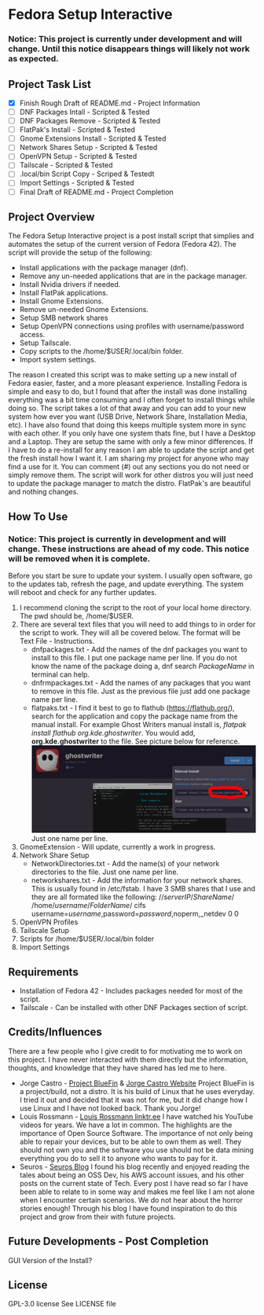 # Fedora Setup Interactive


### Notice:  This project is currently under development and will change.  Until this notice disappears things will likely not work as expected.

## Project Task List
- [X] Finish Rough Draft of README.md - Project Information
- [ ] DNF Packages Intall - Scripted & Tested
- [ ] DNF Packages Remove - Scripted & Tested
- [ ] FlatPak's Install - Scripted & Tested
- [ ] Gnome Extensions Install - Scripted & Tested
- [ ] Network Shares Setup - Scripted & Tested
- [ ] OpenVPN Setup - Scripted & Tested
- [ ] Tailscale - Scripted & Tested
- [ ] .local/bin Script Copy - Scriped & Testedt
- [ ] Import Settings - Scripted & Tested
- [ ] Final Draft of README.md - Project Completion

## Project Overview

The Fedora Setup Interactive project is a post install script that simplies and automates the setup of the current version of Fedora (Fedora 42).  The script will provide the setup of the following:

- Install applications with the package manager (dnf).
- Remove any un-needed applications that are in the package manager.
- Install Nvidia drivers if needed.
- Install FlatPak applications.
- Install Gnome Extensions.
- Remove un-needed Gnome Extensions.
- Setup SMB network shares 
- Setup OpenVPN connections using profiles with username/password access.
- Setup Tailscale.
- Copy scripts to the /home/$USER/.local/bin folder.
- Import system settings.

The reason I created this script was to make setting up a new install of Fedora easier, faster, and a more pleasant experience.  Installing Fedora is simple and easy to do, but I found that after the install was done installing everything was a bit time consuming and I often forget to install things while doing so.  The script takes a lot of that away and you can add to your new system how ever you want (USB Drive, Network Share, Installation Media, etc).  I have also found that doing this keeps multiple system more in sync with each other.  If you only have one system thats fine, but I have a Desktop and a Laptop.  They are setup the same with only a few minor differences.  If I have to do a re-install for any reason I am able to update the script and get the fresh install how I want it.  I am sharing my project for anyone who may find a use for it.  You can comment (#) out any sections you do not need or simply remove them.  The script will work for other distros you will just need to update the package manager to match the distro.  FlatPak's are beautiful and nothing changes.


## How To Use
### Notice: This project is currently in development and will change.  These instructions are ahead of my code.  This notice will be removed when it is complete.

Before you start be sure to update your system.  I usually open software, go to the updates tab, refresh the page, and update everything.  The system will reboot and check for any further updates.

 1. I recommend cloning the script to the root of your local home directory.  The pwd should be,
 /home/$USER.
  2. There are several text files that you will need to add things to in order for the script to work.  They will all be covered below.  The format will be Text File - Instructions.
     - dnfpackages.txt - Add the names of the dnf packages you want to install to this file.  I put one package name per line.  If you do not know the name of the package doing a, dnf search *PackageName* in terminal can help.
     - dnfrmpackages.txt - Add the names of any packages that you want to remove in this file.  Just as the previous file just add one package name per line.
     - flatpaks.txt -  I find it best to go to flathub (https://flathub.org/), search for the application and copy the package name from the manual install.  For example Ghost Writers manual install is, *flatpak install flathub org.kde.ghostwriter*.  You would add, **org.kde.ghostwriter** to the file.  See picture below for reference. ![flathub](https://github.com/Cl0udB3rry87/FedoraSetupInteractive/blob/main/READMEfiles/FlatHub.png)  Just one name per line.
 3. GnomeExtension - Will update, currently a work in progress.
 4. Network Share Setup
     -  NetworkDirectories.txt - Add the name(s) of your network directories to the file.  Just one name per line.
     -  networkshares.txt -  Add the information for your network shares.  This is usually found in /etc/fstab.  I have 3 SMB shares that I use and they are all formated like the following: //*serverIP*/*ShareName*/ /home/*username*/*FolderName*/ cifs username=*username*,password=*password*,noperm,_netdev 0 0
5. OpenVPN Profiles
6. Tailscale Setup
7. Scripts for /home/$USER/.local/bin folder
8. Import Settings


## Requirements

- Installation of Fedora 42 - Includes packages needed for most of the script.
-  Tailscale - Can be installed with other DNF Packages section of script.



## Credits/Influences

There are a few people who I give credit to for motivating me to work on this project.  I have never interacted with them directly but the information, thoughts, and knowledge that they have shared has led me to here.

- Jorge Castro - [Project BlueFin](https://projectbluefin.io/) & [Jorge Castro Website](https://www.ypsidanger.com/)  Project BlueFin is a project/build, not a distro.  It is his build of Linux that he uses everyday.  I tried it out and decided that it was not for me, but it did change how I use Linux and I have not looked back.  Thank you Jorge!
- Louis Rossmann - [Louis Rossmann linktr.ee](https://linktr.ee/louisrossmann) I have watched his YouTube videos for years.  We have a lot in common.  The highlights are the importance of Open Source Software.  The importance of not only being able to repair your devices, but to be able to own them as well.  They should not own you and the software you use should not be data mining everything you do to sell it to anyone who wants to pay for it.
- Seuros - [Seuros Blog](https://www.seuros.com/blog/)  I found his blog recently and enjoyed reading the tales about being an OSS Dev, his AWS account issues, and his other posts on the current state of Tech.  Every post I have read so far I have been able to relate to in some way and makes me feel like I am not alone when I encounter certain scenarios.  We do not hear about the horror stories enough!  Through his blog I have found inspiration to do this project and grow from their with future projects.

## Future Developments - Post Completion
GUI Version of the Install?


## License

GPL-3.0 license
See LICENSE file